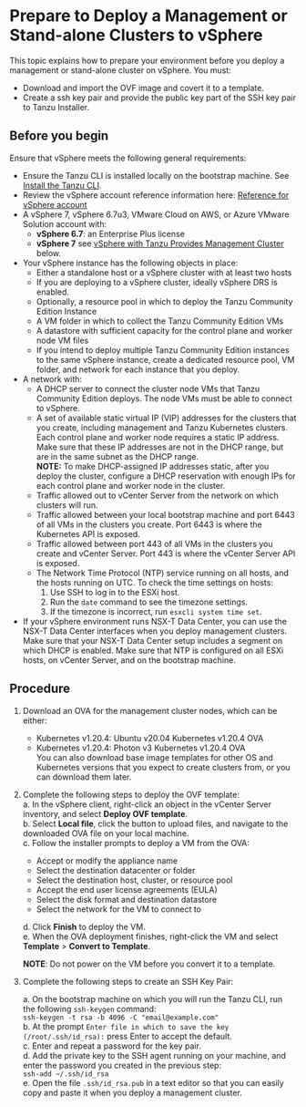 # Prepare to Deploy a Management or Stand-alone Clusters to vSphere

This topic explains how to prepare your environment before you deploy a management or stand-alone cluster on vSphere. You must:
   - Download and import the OVF image and covert it to a template.
   - Create a ssh key pair and provide the public key part of the SSH key pair to Tanzu Installer. 

## Before you begin
Ensure that vSphere meets the following general requirements:
* Ensure the Tanzu CLI is installed locally on the bootstrap machine. See [Install the Tanzu CLI](installation-cli.md).
* Review the vSphere account reference information here: [Reference for vSphere account](ref-vsphere.md)
* A vSphere 7, vSphere 6.7u3, VMware Cloud on AWS, or Azure VMware Solution account with:
   * **vSphere 6.7**: an Enterprise Plus license
   * **vSphere 7** see [vSphere with Tanzu Provides Management Cluster](#mc-vsphere7) below.
* Your vSphere instance has the following objects in place:
   * Either a standalone host or a vSphere cluster with at least two hosts
   * If you are deploying to a vSphere cluster, ideally vSphere DRS is enabled.
   * Optionally, a resource pool in which to deploy the Tanzu Community Edition Instance
   * A VM folder in which to collect the Tanzu Community Edition VMs
   * A datastore with sufficient capacity for the control plane and worker node VM files
   * If you intend to deploy multiple Tanzu Community Edition instances to the same vSphere instance, create a dedicated resource pool, VM folder, and network for each instance that you deploy.
* A network with:  
   * A DHCP server to connect the cluster node VMs that Tanzu Community Edition deploys. The node VMs must be able to connect to vSphere.  
   * A set of available static virtual IP (VIP) addresses for the clusters that you create, including management and Tanzu Kubernetes clusters. Each control plane and worker node requires a static IP address. Make sure that these IP addresses are not in the DHCP range, but are in the same subnet as the DHCP range.   
    **NOTE:** To make DHCP-assigned IP addresses static, after you deploy the cluster, configure a DHCP reservation with enough IPs for each control plane and worker node in the cluster.  
   * Traffic allowed out to vCenter Server from the network on which clusters will run.  
   * Traffic allowed between your local bootstrap machine and port 6443 of all VMs in the clusters you create. Port 6443 is where the Kubernetes API is exposed.  
   * Traffic allowed between port 443 of all VMs in the clusters you create and vCenter Server. Port 443 is where the vCenter Server API is exposed.  
    <!--- Traffic allowed between your local bootstrap machine out to the image repositories listed in the management cluster Bill of Materials (BoM) file, over port 443, for TCP. The BoM file is under `~/.tanzu/tkg/bom/` and its name includes the Tanzu Community Edition version, for example `bom-1.3.0+vmware.1.yaml` for v1.3.0.-->
   * The Network Time Protocol (NTP) service running on all hosts, and the hosts running on UTC. To check the time settings on hosts:
       1. Use SSH to log in to the ESXi host.
       1. Run the `date` command to see the timezone settings.
       1. If the timezone is incorrect, run `esxcli system time set`.
* If your vSphere environment runs NSX-T Data Center, you can use the NSX-T Data Center interfaces when you deploy management clusters. Make sure that your NSX-T Data Center setup includes a segment on which DHCP is enabled. Make sure that NTP is configured on all ESXi hosts, on vCenter Server, and on the bootstrap machine.  

## Procedure 

1. Download an OVA for the management cluster nodes, which can be either: 

   - Kubernetes v1.20.4: Ubuntu v20.04 Kubernetes v1.20.4 OVA
   - Kubernetes v1.20.4: Photon v3 Kubernetes v1.20.4 OVA  
    You can also download base image templates for other OS and Kubernetes versions that you expect to create clusters from, or you can download them later.  
<!--note to self- will need to update this link at another time-->

2. Complete the following steps to deploy the OVF template:  
   a. In the vSphere client, right-click an object in the vCenter Server inventory, and select **Deploy OVF template**.  
   b. Select **Local file**, click the button to upload files, and navigate to the downloaded OVA file on your local machine.  
   c. Follow the installer prompts to deploy a VM from the OVA:   

    - Accept or modify the appliance name
    - Select the destination datacenter or folder
    - Select the destination host, cluster, or resource pool
    - Accept the end user license agreements (EULA)
    - Select the disk format and destination datastore
    - Select the network for the VM to connect to
    
   d. Click **Finish** to deploy the VM.  
   e. When the OVA deployment finishes, right-click the VM and select **Template** > **Convert to Template**.

   **NOTE**: Do not power on the VM before you convert it to a template.
<!--In the **VMs and Templates** view, right-click the new template, select **Add Permission**, and assign the `tkg-user` to the template with the `TKG` role.

   For information about how to create the user and role for Tanzu Community Edition, see [Required Permissions for the vSphere Account](#vsphere-permissions) above. -->
   
3. Complete the following steps to create an SSH Key Pair: 

   a. On the bootstrap machine on which you will run the Tanzu CLI, run the following `ssh-keygen` command:  
   ``ssh-keygen -t rsa -b 4096 -C "email@example.com"``  
   b. At the prompt `Enter file in which to save the key (/root/.ssh/id_rsa):` press Enter to accept the default.  
   c. Enter and repeat a password for the key pair.  
   d. Add the private key to the SSH agent running on your machine, and enter the password you created in the previous step:    
   ``ssh-add ~/.ssh/id_rsa``  
   e. Open the file `.ssh/id_rsa.pub` in a text editor so that you can easily copy and paste it when you deploy a management cluster.  

